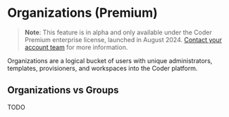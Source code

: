 # Organizations (Premium)

> **Note**: This feature is in alpha and only available under the Coder Premium
> enterprise license, launched in August 2024.
> [Contact your account team](https://coder.com/contact/sales) for more
> information.

Organizations are a logical bucket of users with unique administrators,
templates, provisioners, and workspaces into the Coder platform.

## Organizations vs Groups
TODO
